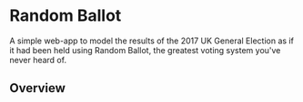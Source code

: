 # Random Ballot
A simple web-app to model the results of the 2017 UK General Election as if it had been held using Random Ballot, the greatest voting system you've never heard of.

## Overview
